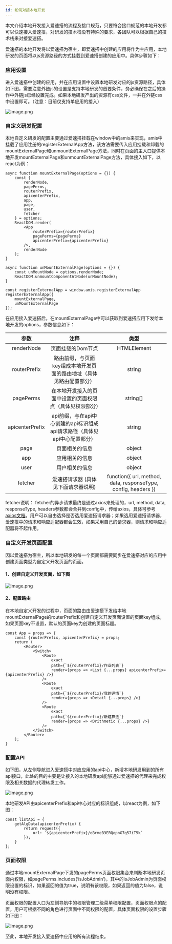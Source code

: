 ```yaml
---
id: 如何对接本地开发
---
```



本文介绍本地开发接入爱速搭的流程及接口规范，只要符合接口规范的本地开发都可以快速接入爱速搭，对研发的技术栈没有特殊的要求，各团队可以根据自己的技术栈来对接爱速搭。

爱速搭的本地开发将以爱速搭为宿主，即爱速搭中创建的应用将作为主应用，本地研发的页面将以js资源路径的方式挂载到爱速搭创建的应用中。具体步骤如下：

### 应用设置

进入爱速搭中创建的应用，并在应用设置中设置本地研发对应的js资源路径，具体如下图，需要注意外链js的设置是支持本地研发的首要条件，务必确保在之后的操作中外链js已经设置完成。如果本地研发产出的资源有css文件，一并在外链css中设置即可。（注意：目前仅支持单应用的接入）

![image.png](/img/页面设计/普通页面设计/本地研发/app_set.png)

### 自定义研发配置

本地自定义研发的配置主要通过爱速搭挂载在window中的amis来实现，amis中挂载了应用注册的registerExternalApp方法，该方法需要传入应用挂载和卸载的mountExternalPage和unmountExternalPage方法，同时在页面的主入口提供本地开发mountExternalPage和unmountExternalPage方法，具体接入如下，以react为例：

```
async function mountExternalPage(options = {}) {
    const {
        renderNode,
        pagePerms,
        routerPrefix,
        apicenterPrefix,
        app,
        page,
        user,
        fetcher
    } = options;
    ReactDOM.render(
        <App
            routerPrefix={routerPrefix}
            pagePerms={pagePerms}
            apicenterPrefix={apicenterPrefix}
        />,
        renderNode
    );
}

async function unMountExternalPage(options = {}) {
    const unMountNode = options.renderNode;
    ReactDOM.unmountComponentAtNode(unMountNode);
}

const registerExternalApp = window.amis.registerExternalApp
registerExternalApp({
    mountExternalPage,
    unMountExternalPage
});
```


在应用接入爱速搭后，在mountExternalPage中可以获取到爱速搭应用下发给本地开发的options，参数信息如下：

| 参数 | 注释 | 类型 |
| :---: | :---: | :---: |
| renderNode | 页面挂载的Dom节点 | HTMLElement |
| routerPrefix | 路由前缀，与页面key组成本地开发页面的路由地址（具体见路由配置部分） | string |
| pagePerms | 在本地开发接入的页面中设置的页面权限点（具体见权限部分）| string[] |
| apicenterPrefix | api前缀，与在api中心创建的api标识组成api请求路径（具体见api中心配置部分） | string |
| page | 页面相关的信息 | object |
| app | 应用相关的信息 | object |
| user | 用户相关的信息 | object |
| fetcher | 爱速搭请求器 (具体见下面请求器说明)| function({ url, method, data, responseType, config, headers }) |

fetcher说明：
fetcher的异步请求最终是通过axios来处理的，url, method, data, responseType, headers参数都会合并到config中，传给axios，具体可参考[axios文档](https://axios-http.com)。用户可以自由选择是否选用爱速搭请求器；如果选用爱速搭请求器，爱速搭中的请求和响应适配器都会生效，如果采用自己的请求器，则请求和响应适配器将不起作用。

### 自定义开发页面配置

因以爱速搭为宿主，所以本地研发的每一个页面都需要同步在爱速搭对应的应用中创建页面类型为自定义开发页面的页面。

#### 1、创建自定义开发页面，如下图

<!-- ![](./图片3.png) -->
![image.png](/img/页面设计/普通页面设计/本地研发/custom_page.png)

#### 2、配置路由

在本地自定义开发的过程中，页面的路由由爱速搭下发给本地mountExternalPage的routerPrefix和创建自定义开发页面设置的页面key组成，如果页面key不设置，默认的页面key为创建的页面标题。

```
const App = props => {
    const {routerPrefix, apicenterPrefix} = props;
    return (
        <Router>
            <Switch>
                <Route
                    exact
                    path={`${routerPrefix}/作业列表`}
                    render={props => <List {...props} apicenterPrefix={apicenterPrefix} />}
                />
                <Route
                    exact
                    path={`${routerPrefix}/我的详情`}
                    render={props => <Detail {...props} />}
                />
                <Route
                    exact
                    path={`${routerPrefix}/新建算法`}
                    render={props => <Drithmetic {...props} />}
                />
            </Switch>
        </Router>
    );
}
```

### 配置API


如下图，从左侧导航进入爱速搭中对应应用的api中心，新增本地研发用到的所有api接口，此处的目的主要是让接入的本地研发api能够通过爱速搭的代理来完成权限及相关数据的代理转发工作。

![image.png](/img/页面设计/普通页面设计/本地研发/api_center.png)

本地研发API由apicenterPrefix和api中心对应的标识组成，以react为例，如下图：

```
const listApi = {
    getAlgData(apicenterPrefix) {
        return request({
            url: `${apicenterPrefix}/oBrmeB3ERQopnG7g57iT5k`
        });
    }
};

```

### 页面权限

通过本地mountExternalPage下发的pagePerms页面权限集合来判断本地研发页面内权限，如pagePerms.includes(‘isJobAdmin’)，其中的isJobAdmin为页面权限设置的标识，如果返回的值为true，说明有该权限，如果返回的值为false，说明没有权限。

页面权限的配置入口为左侧导航中的权限管理二级菜单权限配置，页面权限点的配置，用户可根据不同的角色进行页面中不同权限的配置，具体页面权限的设置步骤如下图：

![image.png](/img/页面设计/普通页面设计/本地研发/page_perms.png)

至此，本地开发接入爱速搭中应用的所有流程结束。
